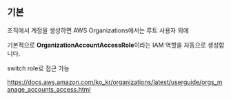 ## 기본 

조직에서 계정을 생성하면 AWS Organizations에서는 루트 사용자 외에

기본적으로 <Strong>OrganizationAccountAccessRole</Strong>이라는 IAM 역할을 자동으로 생성합니다.

switch role로 접근 가능

https://docs.aws.amazon.com/ko_kr/organizations/latest/userguide/orgs_manage_accounts_access.html

